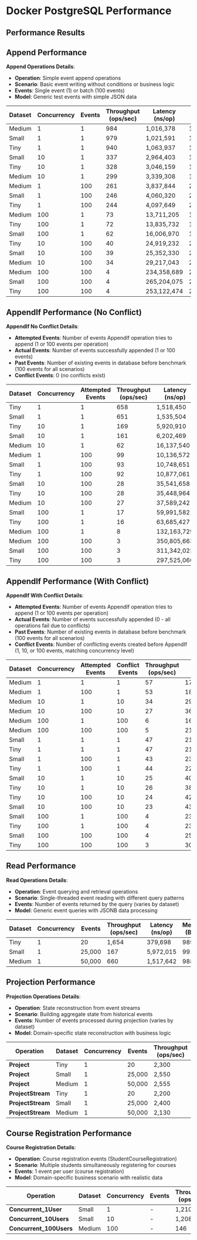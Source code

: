 # Docker PostgreSQL Performance

## Performance Results

## Append Performance

**Append Operations Details**:
- **Operation**: Simple event append operations
- **Scenario**: Basic event writing without conditions or business logic
- **Events**: Single event (1) or batch (100 events)
- **Model**: Generic test events with simple JSON data

| Dataset | Concurrency | Events | Throughput (ops/sec) | Latency (ns/op) | Memory (B/op) | Allocations |
|---------|-------------|--------|---------------------|-----------------|---------------|-------------|
| Medium | 1 | 1 | 984 | 1,016,378 | 1,877 | 55 |
| Small | 1 | 1 | 979 | 1,021,591 | 1,901 | 55 |
| Tiny | 1 | 1 | 940 | 1,063,937 | 1,875 | 55 |
| Small | 10 | 1 | 337 | 2,964,403 | 17,553 | 521 |
| Tiny | 10 | 1 | 328 | 3,046,159 | 17,525 | 521 |
| Medium | 10 | 1 | 299 | 3,339,308 | 17,522 | 521 |
| Medium | 1 | 100 | 261 | 3,837,844 | 209,569 | 2,053 |
| Small | 1 | 100 | 246 | 4,060,320 | 209,981 | 2,053 |
| Tiny | 1 | 100 | 244 | 4,097,649 | 210,149 | 2,054 |
| Medium | 100 | 1 | 73 | 13,711,205 | 182,523 | 5,257 |
| Tiny | 100 | 1 | 72 | 13,835,732 | 182,497 | 5,258 |
| Small | 100 | 1 | 62 | 16,006,970 | 182,861 | 5,258 |
| Tiny | 10 | 100 | 40 | 24,919,232 | 2,096,906 | 20,505 |
| Small | 10 | 100 | 39 | 25,352,330 | 2,095,482 | 20,496 |
| Medium | 10 | 100 | 34 | 29,217,043 | 2,094,413 | 20,490 |
| Medium | 100 | 100 | 4 | 234,358,689 | 2,095,436 | 205,059 |
| Small | 100 | 100 | 4 | 265,204,075 | 2,095,318 | 205,066 |
| Tiny | 100 | 100 | 4 | 253,122,474 | 2,096,825 | 205,114 |

## AppendIf Performance (No Conflict)

**AppendIf No Conflict Details**:
- **Attempted Events**: Number of events AppendIf operation tries to append (1 or 100 events per operation)
- **Actual Events**: Number of events successfully appended (1 or 100 events)
- **Past Events**: Number of existing events in database before benchmark (100 events for all scenarios)
- **Conflict Events**: 0 (no conflicts exist)

| Dataset | Concurrency | Attempted Events | Throughput (ops/sec) | Latency (ns/op) | Memory (B/op) | Allocations |
|---------|-------------|------------------|---------------------|-----------------|---------------|-------------|
| Tiny | 1 | 1 | 658 | 1,518,450 | 4,465 | 95 |
| Small | 1 | 1 | 651 | 1,535,504 | 4,459 | 95 |
| Tiny | 10 | 1 | 169 | 5,920,910 | 43,420 | 921 |
| Small | 10 | 1 | 161 | 6,202,469 | 43,309 | 918 |
| Medium | 10 | 1 | 62 | 16,137,540 | 43,184 | 914 |
| Medium | 1 | 100 | 99 | 10,136,572 | 213,737 | 2,092 |
| Small | 1 | 100 | 93 | 10,748,651 | 213,802 | 2,092 |
| Tiny | 1 | 100 | 92 | 10,877,061 | 214,163 | 2,094 |
| Small | 10 | 100 | 28 | 35,541,658 | 2,133,903 | 20,905 |
| Tiny | 10 | 100 | 28 | 35,448,964 | 2,136,494 | 20,922 |
| Medium | 10 | 100 | 27 | 37,589,242 | 2,132,165 | 20,893 |
| Small | 100 | 1 | 17 | 59,991,582 | 442,743 | 9,274 |
| Tiny | 100 | 1 | 16 | 63,685,427 | 441,085 | 9,270 |
| Medium | 100 | 1 | 8 | 132,163,729 | 440,483 | 9,269 |
| Medium | 100 | 100 | 3 | 350,805,663 | 2,133,741 | 209,041 |
| Small | 100 | 100 | 3 | 311,342,023 | 2,134,947 | 209,075 |
| Tiny | 100 | 100 | 3 | 297,525,060 | 2,135,738 | 209,122 |

## AppendIf Performance (With Conflict)

**AppendIf With Conflict Details**:
- **Attempted Events**: Number of events AppendIf operation tries to append (1 or 100 events per operation)
- **Actual Events**: Number of events successfully appended (0 - all operations fail due to conflicts)
- **Past Events**: Number of existing events in database before benchmark (100 events for all scenarios)
- **Conflict Events**: Number of conflicting events created before AppendIf (1, 10, or 100 events, matching concurrency level)

| Dataset | Concurrency | Attempted Events | Conflict Events | Throughput (ops/sec) | Latency (ns/op) | Memory (B/op) | Allocations |
|---------|-------------|------------------|-----------------|---------------------|-----------------|---------------|-------------|
| Medium | 1 | 1 | 1 | 57 | 17,503,340 | 5,865 | 144 |
| Medium | 1 | 100 | 1 | 53 | 18,956,997 | 214,815 | 2,140 |
| Medium | 10 | 1 | 10 | 34 | 29,250,650 | 57,151 | 1,405 |
| Medium | 10 | 100 | 10 | 27 | 36,491,811 | 2,144,395 | 21,372 |
| Medium | 100 | 1 | 100 | 6 | 166,019,014 | 581,526 | 14,178 |
| Medium | 100 | 100 | 100 | 5 | 216,381,090 | 2,146,916 | 213,806 |
| Small | 1 | 1 | 1 | 47 | 21,263,682 | 5,907 | 144 |
| Tiny | 1 | 1 | 1 | 47 | 21,266,647 | 5,890 | 144 |
| Small | 1 | 100 | 1 | 43 | 23,517,665 | 214,845 | 2,141 |
| Tiny | 1 | 100 | 1 | 44 | 22,743,746 | 215,146 | 2,143 |
| Small | 10 | 1 | 10 | 25 | 40,611,760 | 57,216 | 1,406 |
| Tiny | 10 | 1 | 10 | 26 | 38,563,592 | 57,385 | 1,406 |
| Tiny | 10 | 100 | 10 | 24 | 42,527,353 | 2,146,439 | 21,389 |
| Small | 10 | 100 | 10 | 23 | 43,642,002 | 2,143,954 | 21,379 |
| Small | 100 | 1 | 100 | 4 | 230,691,143 | 579,527 | 14,176 |
| Tiny | 100 | 1 | 100 | 4 | 231,909,009 | 585,446 | 14,214 |
| Small | 100 | 100 | 100 | 4 | 256,274,453 | 2,146,931 | 213,822 |
| Tiny | 100 | 100 | 100 | 3 | 306,809,588 | 2,147,628 | 213,946 |
## Read Performance

**Read Operations Details**:
- **Operation**: Event querying and retrieval operations
- **Scenario**: Single-threaded event reading with different query patterns
- **Events**: Number of events returned by the query (varies by dataset)
- **Model**: Generic event queries with JSONB data processing

| Dataset | Concurrency | Events | Throughput (ops/sec) | Latency (ns/op) | Memory (B/op) | Allocations |
|---------|-------------|--------|---------------------|-----------------|---------------|-------------|
| Tiny | 1 | 20 | 1,654 | 379,698 | 989 | 21 |
| Small | 1 | 25,000 | 167 | 5,972,015 | 991 | 21 |
| Medium | 1 | 50,000 | 660 | 1,517,642 | 988 | 21 |

## Projection Performance

**Projection Operations Details**:
- **Operation**: State reconstruction from event streams
- **Scenario**: Building aggregate state from historical events
- **Events**: Number of events processed during projection (varies by dataset)
- **Model**: Domain-specific state reconstruction with business logic

| Operation | Dataset | Concurrency | Events | Throughput (ops/sec) | Latency (ns/op) | Memory (B/op) | Allocations |
|-----------|---------|-------------|--------|---------------------|-----------------|---------------|-------------|
| **Project** | Tiny | 1 | 20 | 2,300 | 434,857 | 2,036 | 37 |
| **Project** | Small | 1 | 25,000 | 2,550 | 391,810 | 2,036 | 37 |
| **Project** | Medium | 1 | 50,000 | 2,555 | 391,495 | 2,036 | 37 |
| **ProjectStream** | Tiny | 1 | 20 | 2,200 | 454,545 | 2,040 | 38 |
| **ProjectStream** | Small | 1 | 25,000 | 2,400 | 416,667 | 2,038 | 38 |
| **ProjectStream** | Medium | 1 | 50,000 | 2,130 | 469,442 | 11,079 | 48 |

## Course Registration Performance

**Course Registration Details**:
- **Operation**: Course registration events (StudentCourseRegistration)
- **Scenario**: Multiple students simultaneously registering for courses
- **Events**: 1 event per user (course registration)
- **Model**: Domain-specific business scenario with realistic data

| Operation | Dataset | Concurrency | Events | Throughput (ops/sec) | Latency (ns/op) | Memory (B/op) | Allocations |
|-----------|---------|-------------|--------|---------------------|-----------------|---------------|-------------|
| **Concurrent_1User** | Small | 1 | - | 1,210 | 225,217 | 2,537 | 51 |
| **Concurrent_10Users** | Small | 10 | - | 1,208 | 807,331 | 26,033 | 530 |
| **Concurrent_100Users** | Medium | 100 | - | 146 | 6,854,788 | 269,465 | 5,543 |
